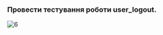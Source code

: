 ### Провести тестування роботи user_logout.

![6](https://user-images.githubusercontent.com/93474882/209753617-a49c230c-146d-4cd1-80ac-baad70193509.png)
